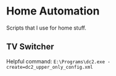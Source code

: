 # Home Automation

Scripts that I use for home stuff.

## TV Switcher

Helpful command: `E:\Programs\dc2.exe -create=dc2_upper_only_config.xml`